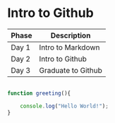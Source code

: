# Intro to Github

Phase | Description
------|------------
Day 1 | Intro to Markdown
Day 2 | Intro to Github
Day 3 | Graduate to Github



```javascript

function greeting(){

	console.log("Hello World!");
}

```